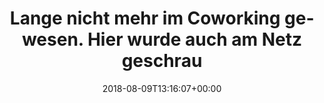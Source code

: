 ---
retweeted: false
source: <a href="https://about.twitter.com/products/tweetdeck" rel="nofollow">TweetDeck</a>
entities:
  user_mentions: []
  urls: []
  symbols: []
  media:
  - expanded_url: https://twitter.com/bascht/status/1027544052655378432/photo/1
    indices:
    - '79'
    - '102'
    url: https://t.co/qFPkAohEg6
    media_url: http://pbs.twimg.com/media/DkKRj5EXoAEfeF_.jpg
    id_str: '1027543710794489857'
    id: '1027543710794489857'
    media_url_https: https://pbs.twimg.com/media/DkKRj5EXoAEfeF_.jpg
    sizes:
      large:
        w: '1151'
        h: '472'
        resize: fit
      medium:
        w: '1151'
        h: '472'
        resize: fit
      thumb:
        w: '150'
        h: '150'
        resize: crop
      small:
        w: '680'
        h: '279'
        resize: fit
    type: photo
    display_url: pic.twitter.com/qFPkAohEg6
  hashtags: []
display_text_range:
- '0'
- '102'
favorite_count: '1'
id_str: '1027544052655378432'
truncated: false
retweet_count: '0'
id: '1027544052655378432'
possibly_sensitive: false
created_at: Thu Aug 09 13:16:07 +0000 2018
favorited: false
full_text: Lange nicht mehr im Coworking gewesen. Hier wurde auch am Netz geschraubt.
  ô.ô
lang: de
extended_entities:
  media:
  - expanded_url: https://twitter.com/bascht/status/1027544052655378432/photo/1
    indices:
    - '79'
    - '102'
    url: https://t.co/qFPkAohEg6
    media_url: http://pbs.twimg.com/media/DkKRj5EXoAEfeF_.jpg
    id_str: '1027543710794489857'
    id: '1027543710794489857'
    media_url_https: https://pbs.twimg.com/media/DkKRj5EXoAEfeF_.jpg
    sizes:
      large:
        w: '1151'
        h: '472'
        resize: fit
      medium:
        w: '1151'
        h: '472'
        resize: fit
      thumb:
        w: '150'
        h: '150'
        resize: crop
      small:
        w: '680'
        h: '279'
        resize: fit
    type: photo
    display_url: pic.twitter.com/qFPkAohEg6
tags:
- pesos/twitter
date: '2018-08-09T13:16:07+00:00'
src: https://twitter.com/bascht/status/1027544052655378432
original_url: https://twitter.com/bascht/status/1027544052655378432
type: twitter_tweet
media_url: https://img.bascht.com/twitter/pbs.twimg.com/media/DkKRj5EXoAEfeF_.jpg
text: Lange nicht mehr im Coworking gewesen. Hier wurde auch am Netz geschraubt. ô.ô
title: Lange nicht mehr im Coworking gewesen. Hier wurde auch am Netz geschrau

---